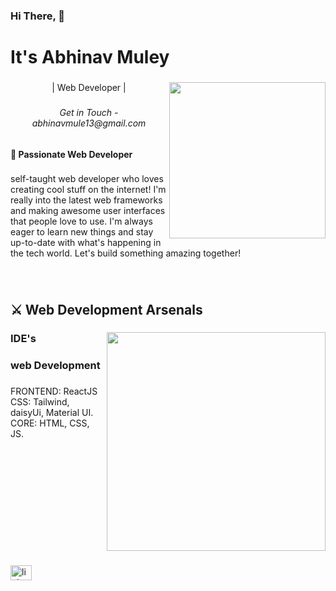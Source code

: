 
<h3 align="left">Hi There, 👋</h3>

<!-- ###

<br clear="both"> -->

<h1 align="left">It's Abhinav Muley</h1>

###
<img align="right" height="250" src="https://media.tenor.com/2vzT-8oPXl8AAAAi/tkthao219-bubududu.gif"  />

###

<p align="center">| Web Developer |</p>

###

<h6 align="center">Get in Touch - abhinavmule13@gmail.com</h6>

###

<h4 align="left">🌟 Passionate Web Developer</h4>

###

<p align="left">self-taught web developer who loves creating cool stuff on the internet! I'm really into the latest web frameworks and making awesome user interfaces that people love to use. I'm always eager to learn new things and stay up-to-date with what's happening in the tech world. Let's build something amazing together!</p>

###

<br clear="both">

<h2 align="left">⚔ Web Development Arsenals</h2>

###

  <img align="right" height="350" src="https://github.com/Abhinav-Muley/Abhinav-Muley/blob/main/Animation%20-%201709204641157%20(1)%20(1).gif?raw=true"  />

###

<h3 align="left">IDE's</h3>

<h3 align="left">web Development</h3>

###

<p align="left">FRONTEND:  ReactJS<br>CSS:  Tailwind, daisyUi, Material UI.<br>CORE:  HTML, CSS, JS.

###


<br clear="both">

###


###



<span align="left">
<div>
 
  <a href="https://www.linkedin.com/in/abhinav-muley-9b7215208/" target="_blank">
    <img src="https://raw.githubusercontent.com/maurodesouza/profile-readme-generator/master/src/assets/icons/social/linkedin/default.svg" width="34" height="24" alt="linkedin logo"  />
  </a>
  </div>
</span>
</span>

###
